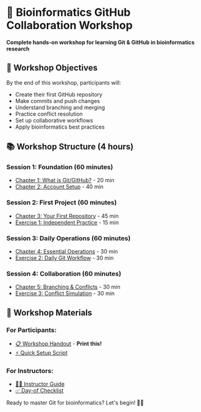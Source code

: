 # 🧬 Bioinformatics GitHub Collaboration Workshop

**Complete hands-on workshop for learning Git & GitHub in bioinformatics research**

## 🎯 Workshop Objectives

By the end of this workshop, participants will:
- Create their first GitHub repository
- Make commits and push changes  
- Understand branching and merging
- Practice conflict resolution
- Set up collaborative workflows
- Apply bioinformatics best practices

## 📚 Workshop Structure (4 hours)

### Session 1: Foundation (60 minutes)
- [Chapter 1: What is Git/GitHub?](docs/01-what-is-git-github.md) - 20 min
- [Chapter 2: Account Setup](docs/02-account-setup.md) - 40 min

### Session 2: First Project (60 minutes)  
- [Chapter 3: Your First Repository](docs/03-first-project.md) - 45 min
- [Exercise 1: Independent Practice](exercises/01-first-repo-exercise.md) - 15 min

### Session 3: Daily Operations (60 minutes)
- [Chapter 4: Essential Operations](docs/04-essential-operations.md) - 30 min
- [Exercise 2: Daily Git Workflow](exercises/02-daily-operations.md) - 30 min

### Session 4: Collaboration (60 minutes)
- [Chapter 5: Branching & Conflicts](docs/05-branching-conflicts.md) - 30 min
- [Exercise 3: Conflict Simulation](exercises/03-conflict-simulation.md) - 30 min

## 🎒 Workshop Materials

### For Participants:
- [📋 Workshop Handout](workshop-handouts/participant-guide.md) - **Print this!**
- [⚡ Quick Setup Script](setup/workshop-setup.sh)

### For Instructors:
- [👨‍🏫 Instructor Guide](workshop-handouts/instructor-guide.md)
- [✅ Day-of Checklist](workshop-handouts/instructor-checklist.md)


Ready to master Git for bioinformatics? Let's begin! 🧬✨
